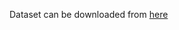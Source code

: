 Dataset can be downloaded from [here](https://www.kaggle.com/datasets/marquis03/flower-classification)

